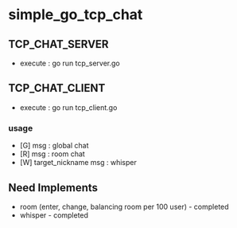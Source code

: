 # simple_go_tcp_chat

## TCP_CHAT_SERVER
* execute : go run tcp_server.go  

## TCP_CHAT_CLIENT
* execute : go run tcp_client.go  
### usage
* [G] msg : global chat
* [R] msg : room chat
* [W] target_nickname msg : whisper

## Need Implements
* room (enter, change, balancing room per 100 user) - completed
* whisper - completed

